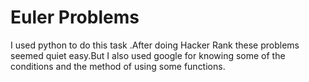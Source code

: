 # Euler Problems

I used python to do this task .After doing Hacker Rank these problems seemed quiet easy.But I also used google for knowing some of the conditions and the method of using some functions. 
